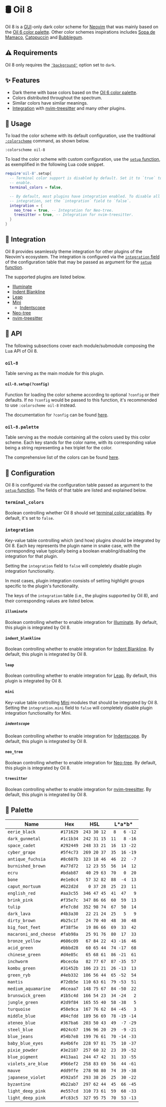 # 🛢️ Oil 8

Oil 8 is a [GUI][gui]-only dark color scheme for [Neovim][nvim] that was mainly
based on the [Oil 6 color palette][oil-6]. Other color schemes inspirations
includes [Sopa de Mamaco][sopa.nvim], [Catppuccin][catppuccin.nvim] and
[Bubblegum][bubblegum].

## ⚠️ Requirements

Oil 8 only requires the [`'background'`]['background'] option set to `dark`.

## ✨ Features

- Dark theme with base colors based on the [Oil 6 color palette][oil-6].
- Colors distributed throughout the spectrum.
- Similar colors have similar meanings.
- [Integration](#-integration) with [nvim-treesitter] and many other plugins.

## 🚀 Usage

To load the color scheme with its default configuration, use the traditional
[`:colorscheme`][:colorscheme] command, as shown below.

```vim
:colorscheme oil-8
```

To load the color scheme with custom configuration, use the
[`setup` function](#oil-8setupconfig), as exemplified in the following Lua code
snippet.

```lua
require'oil-8'.setup{
  -- Terminal color support is disabled by default. Set it to `true` to
  -- enable.
  terminal_colors = false,

  -- By default, most plugins have integration enabled. To disable all plugin
  -- integration, set the `integration` field to `false`.
  integration = {
    neo_tree = true, -- Integration for Neo-tree.
    treesitter = true, -- Integration for nvim-treesitter.
  }
}
```

## 🧩 Integration

Oil 8 provides seamlessly theme integration for other plugins of the Neovim's
ecosystem. The integration is configured via the
[`integration` field](#integration) of the configuration table that may be
passed as argument for the [`setup` function](#oil-8setupconfig).

The supported plugins are listed below.

- [Illuminate][vim-illuminate]
- [Indent Blankline][indent-blankline.nvim]
- [Leap][leap.nvim]
- [Mini][mini.nvim]
  - [Indentscope][mini.indentscope]
- [Neo-tree][neo-tree.nvim]
- [nvim-treesitter]

## 📖 API

The following subsections cover each module/submodule composing the Lua API of
Oil 8.

### `oil-8`

Table serving as the main module for this plugin.

#### `oil-8.setup(?config)`

Function for loading the color scheme according to optional `?config` or
their defaults. If no `?config` would be passed to this function, it's
recommended to use `:colorscheme oil-8` instead.

The documentation for `?config` can be found [here](#-configuration).

### `oil-8.palette`

Table serving as the module containing all the colors used by this color
scheme. Each key stands for the color name, with its corresponding value being
a string representing a hex triplet for the color.

The comprehensive list of the colors can be found [here](#-palette).

## 🔧 Configuration

Oil 8 is configured via the configuration table passed as argument to the
[`setup` function](#oil-8setupconfig). The fields of that table are listed and
explained below.

### `terminal_colors`

Boolean controlling whether Oil 8 should set
[terminal color variables][terminal-config]. By default, it's set to `false`.

### `integration`

Key-value table controlling which (and how) plugins should be integrated by Oil
8. Each key represents the plugin name in snake case, with the corresponding
value typically being a boolean enabling/disabling the integration for that
plugin.

Setting the `integration` field to `false` will completely disable plugin
integration functionality.

In most cases, plugin integration consists of setting highlight groups specific
to the plugin's functionality.

The keys of the `integration` table (i.e., the plugins supported by Oil 8), and
their corresponding values are listed below.

#### `illuminate`

Boolean controlling whether to enable integration for
[Illuminate][vim-illuminate]. By default, this plugin is integrated by Oil 8.

#### `indent_blankline`

Boolean controlling whether to enable integration for
[Indent Blankline][indent-blankline.nvim]. By default, this plugin is
integrated by Oil 8.

#### `leap`

Boolean controlling whether to enable integration for [Leap][leap.nvim]. By
default, this plugin is integrated by Oil 8.

#### `mini`

Key-value table controlling [Mini][mini.nvim] modules that should be integrated
by Oil 8. Setting the `integration.mini` field to `false` will completely
disable plugin integration functionality for Mini.

##### `indentscope`

Boolean controlling whether to enable integration for
[Indentscope][mini.indentscope]. By default, this plugin is integrated by Oil
8.

#### `neo_tree`

Boolean controlling whether to enable integration for
[Neo-tree][neo-tree.nvim]. By default, this plugin is integrated by Oil 8.

#### `treesitter`

Boolean controlling whether to enable integration for [nvim-treesitter]. By
default, this plugin is integrated by Oil 8.

## 🎨 Palette

| Name                  | Hex       | HSL         | L\*a\*b\*    |
|-----------------------|-----------|-------------|--------------|
| `eerie_black`         | `#171629` | `243 30 12` | ` 8   6 -12` |
| `dark_gunmetal`       | `#1c1b34` | `242 31 15` | `11   8 -16` |
| `space_cadet`         | `#292449` | `248 33 21` | `16  13 -22` |
| `cyber_grape`         | `#5f4c73` | `269 20 37` | `35  16 -19` |
| `antique_fuchsia`     | `#8c607b` | `323 18 46` | `46  22  -7` |
| `burnished_brown`     | `#a77d72` | ` 12 23 55` | `56  14  12` |
| `ecru`                | `#bdab87` | ` 40 29 63` | `70   0  20` |
| `bone`                | `#e1e0c4` | ` 57 32 82` | `88  -4  13` |
| `caput_mortuum`       | `#622d2d` | `  0 37 28` | `25  23  11` |
| `english_red`         | `#aa3c55` | `346 47 45` | `41  47   9` |
| `brink_pink`          | `#f35e7c` | `347 86 66` | `60  59  13` |
| `tulip`               | `#fe7c8d` | `352 98 74` | `67  50  14` |
| `dark_lava`           | `#4b3a30` | ` 22 21 24` | `25   5   9` |
| `dirty_brown`         | `#b25c1f` | ` 24 70 40` | `48  30  48` |
| `big_foot_feet`       | `#f38f5e` | ` 19 86 66` | `69  33  42` |
| `macaroni_and_cheese` | `#fab98a` | ` 25 91 76` | `80  17  33` |
| `bronze_yellow`       | `#606c09` | ` 67 84 22` | `43 -16  46` |
| `acid_green`          | `#bbbd28` | ` 60 65 44` | `74 -17  68` |
| `chinese_green`       | `#d4e05c` | ` 65 68 61` | `86 -21  61` |
| `inchworm`            | `#bcec6a` | ` 82 77 67` | `87 -35  57` |
| `kombu_green`         | `#31452b` | `106 23 21` | `26 -13  13` |
| `green_ryb`           | `#4eb332` | `106 56 44` | `65 -52  54` |
| `mantis`              | `#72db5e` | `110 63 61` | `79 -53  51` |
| `medium_aquamarine`   | `#6ceaa7` | `148 75 67` | `84 -50  22` |
| `brunswick_green`     | `#1b5c4d` | `166 54 23` | `34 -24   2` |
| `jungle_green`        | `#2d9f84` | `165 55 40` | `58 -38   5` |
| `turquoise`           | `#58e9ca` | `167 76 62` | `84 -45   3` |
| `middle_blue`         | `#84cfdd` | `189 56 69` | `78 -19 -14` |
| `ateneo_blue`         | `#367ba6` | `203 50 43` | `49  -7 -29` |
| `steel_blue`          | `#024c67` | `196 96 20` | `29  -9 -21` |
| `blue_jeans`          | `#54b7e8` | `199 76 61` | `70 -14 -33` |
| `baby_blue_eyes`      | `#a4b6fe` | `228 97 81` | `75  10 -37` |
| `pixie_powder`        | `#3e2187` | `257 60 32` | `23  39 -52` |
| `blue_pigment`        | `#413aa1` | `244 47 42` | `31  33 -55` |
| `violets_are_blue`    | `#966ef2` | `258 83 69` | `56  44 -61` |
| `mauve`               | `#dd9ffe` | `278 98 80` | `74  39 -38` |
| `japanese_violet`     | `#592a5f` | `293 38 26` | `25  30 -22` |
| `byzantine`           | `#b22ab7` | `297 62 44` | `45  66 -45` |
| `light_deep_pink`     | `#e557cd` | `310 73 61` | `59  68 -33` |
| `light_deep_pink`     | `#fc83c5` | `327 95 75` | `70  53 -13` |

['background']: https://neovim.io/doc/user/options.html#'background'
[bubblegum]: https://github.com/baskerville/bubblegum
[catppuccin.nvim]: https://github.com/catppuccin/nvim
[:colorscheme]: https://neovim.io/doc/user/syntax.html#%3Acolorscheme
[gui]: https://neovim.io/doc/user/gui.html#gui
[indent-blankline.nvim]: https://github.com/lukas-reineke/indent-blankline.nvim
[leap.nvim]: https://github.com/ggandor/leap.nvim
[mini.indentscope]: https://github.com/echasnovski/mini.indentscope
[mini.nvim]: https://github.com/echasnovski/mini.nvim
[neo-tree.nvim]: https://github.com/nvim-neo-tree/neo-tree.nvim
[nvim]: https://neovim.io
[nvim-treesitter]: https://github.com/nvim-treesitter/nvim-treesitter
[oil-6]: https://lospec.com/palette-list/oil-6
[sopa.nvim]: https://github.com/atchim/sopa.nvim
[terminal-config]: https://neovim.io/doc/user/nvim_terminal_emulator.html#terminal-config
[vim-illuminate]: https://github.com/RRethy/vim-illuminate